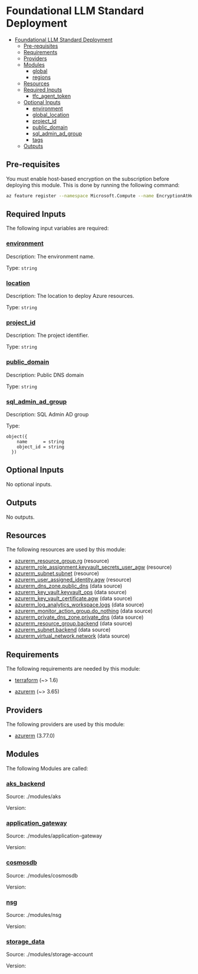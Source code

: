 # Foundational LLM Standard Deployment

- [Foundational LLM Standard Deployment](#foundational-llm-standard-deployment)
  - [Pre-requisites](#pre-requisites)
  - [Requirements](#requirements)
  - [Providers](#providers)
  - [Modules](#modules)
    - [ global](#-global)
    - [ regions](#-regions)
  - [Resources](#resources)
  - [Required Inputs](#required-inputs)
    - [ tfc\_agent\_token](#-tfc_agent_token)
  - [Optional Inputs](#optional-inputs)
    - [ environment](#-environment)
    - [ global\_location](#-global_location)
    - [ project\_id](#-project_id)
    - [ public\_domain](#-public_domain)
    - [ sql\_admin\_ad\_group](#-sql_admin_ad_group)
    - [ tags](#-tags)
  - [Outputs](#outputs)

## Pre-requisites

You must enable host-based encryption on the subscription before deploying this module.  This is done by running the following command:

```bash
az feature register --namespace Microsoft.Compute --name EncryptionAtHost
```

<!-- BEGIN_TF_DOCS -->


## Required Inputs

The following input variables are required:

### <a name="input_environment"></a> [environment](#input\_environment)

Description: The environment name.

Type: `string`

### <a name="input_location"></a> [location](#input\_location)

Description: The location to deploy Azure resources.

Type: `string`

### <a name="input_project_id"></a> [project\_id](#input\_project\_id)

Description: The project identifier.

Type: `string`

### <a name="input_public_domain"></a> [public\_domain](#input\_public\_domain)

Description: Public DNS domain

Type: `string`

### <a name="input_sql_admin_ad_group"></a> [sql\_admin\_ad\_group](#input\_sql\_admin\_ad\_group)

Description: SQL Admin AD group

Type:

```hcl
object({
    name      = string
    object_id = string
  })
```

## Optional Inputs

No optional inputs.

## Outputs

No outputs.

## Resources

The following resources are used by this module:

- [azurerm_resource_group.rg](https://registry.terraform.io/providers/hashicorp/azurerm/latest/docs/resources/resource_group) (resource)
- [azurerm_role_assignment.keyvault_secrets_user_agw](https://registry.terraform.io/providers/hashicorp/azurerm/latest/docs/resources/role_assignment) (resource)
- [azurerm_subnet.subnet](https://registry.terraform.io/providers/hashicorp/azurerm/latest/docs/resources/subnet) (resource)
- [azurerm_user_assigned_identity.agw](https://registry.terraform.io/providers/hashicorp/azurerm/latest/docs/resources/user_assigned_identity) (resource)
- [azurerm_dns_zone.public_dns](https://registry.terraform.io/providers/hashicorp/azurerm/latest/docs/data-sources/dns_zone) (data source)
- [azurerm_key_vault.keyvault_ops](https://registry.terraform.io/providers/hashicorp/azurerm/latest/docs/data-sources/key_vault) (data source)
- [azurerm_key_vault_certificate.agw](https://registry.terraform.io/providers/hashicorp/azurerm/latest/docs/data-sources/key_vault_certificate) (data source)
- [azurerm_log_analytics_workspace.logs](https://registry.terraform.io/providers/hashicorp/azurerm/latest/docs/data-sources/log_analytics_workspace) (data source)
- [azurerm_monitor_action_group.do_nothing](https://registry.terraform.io/providers/hashicorp/azurerm/latest/docs/data-sources/monitor_action_group) (data source)
- [azurerm_private_dns_zone.private_dns](https://registry.terraform.io/providers/hashicorp/azurerm/latest/docs/data-sources/private_dns_zone) (data source)
- [azurerm_resource_group.backend](https://registry.terraform.io/providers/hashicorp/azurerm/latest/docs/data-sources/resource_group) (data source)
- [azurerm_subnet.backend](https://registry.terraform.io/providers/hashicorp/azurerm/latest/docs/data-sources/subnet) (data source)
- [azurerm_virtual_network.network](https://registry.terraform.io/providers/hashicorp/azurerm/latest/docs/data-sources/virtual_network) (data source)

## Requirements

The following requirements are needed by this module:

- <a name="requirement_terraform"></a> [terraform](#requirement\_terraform) (~> 1.6)

- <a name="requirement_azurerm"></a> [azurerm](#requirement\_azurerm) (~> 3.65)

## Providers

The following providers are used by this module:

- <a name="provider_azurerm"></a> [azurerm](#provider\_azurerm) (3.77.0)

## Modules

The following Modules are called:

### <a name="module_aks_backend"></a> [aks\_backend](#module\_aks\_backend)

Source: ./modules/aks

Version:

### <a name="module_application_gateway"></a> [application\_gateway](#module\_application\_gateway)

Source: ./modules/application-gateway

Version:

### <a name="module_cosmosdb"></a> [cosmosdb](#module\_cosmosdb)

Source: ./modules/cosmosdb

Version:

### <a name="module_nsg"></a> [nsg](#module\_nsg)

Source: ./modules/nsg

Version:

### <a name="module_storage_data"></a> [storage\_data](#module\_storage\_data)

Source: ./modules/storage-account

Version:
<!-- END_TF_DOCS -->